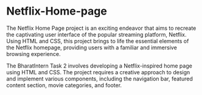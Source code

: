 # Netflix-Home-page

The Netflix Home Page project is an exciting endeavor that aims to recreate the captivating user interface of the popular streaming platform, Netflix. Using HTML and CSS, this project brings to life the essential elements of the Netflix homepage, providing users with a familiar and immersive browsing experience.


The BharatIntern Task 2 involves developing a Netflix-inspired home page using HTML and CSS. The project requires a creative approach to design and implement various components, including the navigation bar, featured content section, movie categories, and footer.
